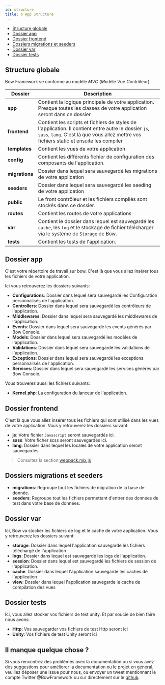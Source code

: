```yaml
---
id: structure
title: ⚙️ App Structure
---
```


- [Structure globale](#structure-globale)
- [Dossier app](#dossier-app)
- [Dossier frontend](#dossier-frontend)
- [Dossiers migrations et seeders](#dossiers-migrations-et-seeders)
- [Dossier var](#dossier-var)
- [Dossier tests](#dossier-tests)

## Structure globale

Bow Framework se conforme au modèle *MVC* (*M*odèle *V*ue *C*ontrôleur).

| Dossier | Description |
|---------|-------------|
| __app__ | Contient la logique principale de votre application. Presque toutes les classes de votre application seront dans ce dossier |
| __frontend__ | Contient les scripts et fichiers de styles de l'application. Il contient entre autre le dossier `js`, `sass`, `lang`. C'est là que vous allez mettre vos fichiers static et ensuite les compiler |
| __templates__ | Contient les vues de votre application |
| __config__ | Contient les différents fichier de configuration des composants de l'application. |
| __migrations__ | Dossier dans lequel sera sauvegardé les migrations de votre application |
| __seeders__ | Dossier dans lequel sera sauvegardé les seeding de votre application |
| __public__ | Le front contrôleur et les fichiers compilés sont stockés dans ce dossier. |
| __routes__ | Contient les routes de votre applications |
| __var__ | Contient le dossier dans lequel est sauvegardé les `cache`, les `log` et le stockage de fichier télécharger via le système de `Storage` de Bow.|
| __tests__ | Contient les tests de l'application. |

## Dossier app

C'est votre répertoire de travail sur bow. C'est là que vous allez insérer tous les fichiers de votre application.

Ici vous retrouverez les dossiers suivants:

- __Configurations__: Dossier dans lequel sera sauvegardé les Configuration personnalisés de l'application.
- __Controllers__: Dossier dans lequel sera sauvegardé les contrôleurs de l'application.
- __Middlewares__: Dossier dans lequel sera sauvegardé les middlewares de l'application.
- __Events__: Dossier dans lequel sera sauvegardé les events générés par Bow Console.
- __Models__: Dossier dans lequel sera sauvegardé les modèles de l'application.
- __Validations__: Dossier dans lequel sera sauvegardé les validations de l'application.
- __Exceptions__: Dossier dans lequel sera sauvegardé les exceptions personnalisés de l'application.
- __Services__: Dossier dans lequel sera sauvegardé les services générés par Bow Console.

Vous trouverez aussi les fichiers suivants:

- __Kernel.php__: La configuration du lanceur de l'application.

## Dossier frontend

C'est là que vous allez insérer tous les fichiers qui sont utilisé dans les vues de votre application. Vous y retrouverez les dossiers suivant:

- __js__: Votre fichier `Javascript` seront sauvegardés ici.
- __sass__: Votre ficher scss seront sauvegardés ici.
- __lang__: Dossier dans lequel les locales de votre application seront sauvegardés.

> Consultez la section [webpack.mix.js](./frontend)

## Dossiers migrations et seeders

- __migrations__: Regroupe tout les fichiers de migration de la base de donnée.
- __seeders__: Regroupe tout les fichiers permettant d'entrer des données de test dans votre base de données.

## Dossier var

Ici, Bow va stocker les fichiers de log et le cache de votre application. Vous y retrouverez les dossiers suivant:

- __storage__: Dossier dans lequel l'application sauvegarde les fichiers téléchargé de l'application
- __logs__: Dossier dans lequel est sauvegardé les logs de l'application.
- __session__: Dossier dans lequel est sauvegardé les fichiers de session de l'application.
- __cache__: Dossier dans lequel l'application sauvegarde les caches de l'application
- __view__: Dossier dans lequel l'application sauvegarde le cache de compilation des vues

## Dossier tests

Ici, vous allez stocker vos fichiers de test unity. Et par soucie de bien faire nous avons:

- __Http__: Vos sauvegarder vos fichiers de test Http seront ici
- __Unity__: Vos fichiers de test Unity seront ici

## Il manque quelque chose ?

Si vous rencontrez des problèmes avec la documentation ou si vous avez des suggestions pour améliorer la documentation ou le projet en général, veuillez déposer une issue pour nous, ou envoyer un tweet mentionnant le compte Twitter @BowFramework ou sur directement sur le [github](https://github.com/bowphp/docs/issues).
